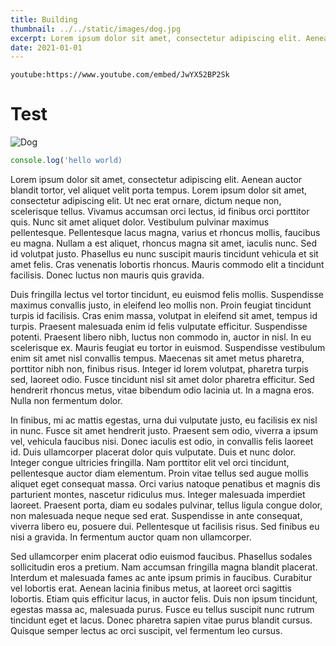 ```yaml
---
title: Building
thumbnail: ../../static/images/dog.jpg
excerpt: Lorem ipsum dolor sit amet, consectetur adipiscing elit. Aenean auctor blandit tortor, vel aliquet velit porta tempus. Lorem ipsum dolor sit amet, consectetur adipiscing elit. Ut nec erat ornare, dictum neque non, scelerisque tellus. Vivamus accumsan orci lectus, id finibus orci porttitor quis. Nunc sit amet aliquet dolor. Vestibulum pulvinar maximus pellentesque.
date: 2021-01-01
---
```


`youtube:https://www.youtube.com/embed/JwYX52BP2Sk`

# Test

![Dog](/images/dog.jpg)

```javascript
console.log('hello world)
```

Lorem ipsum dolor sit amet, consectetur adipiscing elit. Aenean auctor blandit tortor, vel aliquet velit porta tempus. Lorem ipsum dolor sit amet, consectetur adipiscing elit. Ut nec erat ornare, dictum neque non, scelerisque tellus. Vivamus accumsan orci lectus, id finibus orci porttitor quis. Nunc sit amet aliquet dolor. Vestibulum pulvinar maximus pellentesque. Pellentesque lacus magna, varius et rhoncus mollis, faucibus eu magna. Nullam a est aliquet, rhoncus magna sit amet, iaculis nunc. Sed id volutpat justo. Phasellus eu nunc suscipit mauris tincidunt vehicula et sit amet felis. Cras venenatis lobortis rhoncus. Mauris commodo elit a tincidunt facilisis. Donec luctus non mauris quis gravida.

Duis fringilla lectus vel tortor tincidunt, eu euismod felis mollis. Suspendisse maximus convallis justo, in eleifend leo mollis non. Proin feugiat tincidunt turpis id facilisis. Cras enim massa, volutpat in eleifend sit amet, tempus id turpis. Praesent malesuada enim id felis vulputate efficitur. Suspendisse potenti. Praesent libero nibh, luctus non commodo in, auctor in nisl. In eu scelerisque ex. Mauris feugiat eu tortor in euismod. Suspendisse vestibulum enim sit amet nisl convallis tempus. Maecenas sit amet metus pharetra, porttitor nibh non, finibus risus. Integer id lorem volutpat, pharetra turpis sed, laoreet odio. Fusce tincidunt nisl sit amet dolor pharetra efficitur. Sed hendrerit rhoncus metus, vitae bibendum odio lacinia ut. In a magna eros. Nulla non fermentum dolor.

In finibus, mi ac mattis egestas, urna dui vulputate justo, eu facilisis ex nisl in nunc. Fusce sit amet hendrerit justo. Praesent sem odio, viverra a ipsum vel, vehicula faucibus nisi. Donec iaculis est odio, in convallis felis laoreet id. Duis ullamcorper placerat dolor quis vulputate. Duis et nunc dolor. Integer congue ultricies fringilla. Nam porttitor elit vel orci tincidunt, pellentesque auctor diam elementum. Proin vitae tellus sed augue mollis aliquet eget consequat massa. Orci varius natoque penatibus et magnis dis parturient montes, nascetur ridiculus mus. Integer malesuada imperdiet laoreet. Praesent porta, diam eu sodales pulvinar, tellus ligula congue dolor, non malesuada neque neque sed erat. Suspendisse in ante consequat, viverra libero eu, posuere dui. Pellentesque ut facilisis risus. Sed finibus eu nisi a gravida. In fermentum auctor quam non ullamcorper.

Sed ullamcorper enim placerat odio euismod faucibus. Phasellus sodales sollicitudin eros a pretium. Nam accumsan fringilla magna blandit placerat. Interdum et malesuada fames ac ante ipsum primis in faucibus. Curabitur vel lobortis erat. Aenean lacinia finibus metus, at laoreet orci sagittis lobortis. Etiam quis efficitur lacus, in auctor felis. Duis non ipsum tincidunt, egestas massa ac, malesuada purus. Fusce eu tellus suscipit nunc rutrum tincidunt eget et lacus. Donec pharetra sapien vitae purus blandit cursus. Quisque semper lectus ac orci suscipit, vel fermentum leo cursus.
